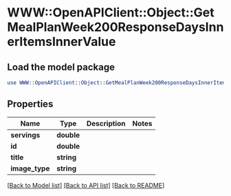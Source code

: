 # WWW::OpenAPIClient::Object::GetMealPlanWeek200ResponseDaysInnerItemsInnerValue

## Load the model package
```perl
use WWW::OpenAPIClient::Object::GetMealPlanWeek200ResponseDaysInnerItemsInnerValue;
```

## Properties
Name | Type | Description | Notes
------------ | ------------- | ------------- | -------------
**servings** | **double** |  | 
**id** | **double** |  | 
**title** | **string** |  | 
**image_type** | **string** |  | 

[[Back to Model list]](../README.md#documentation-for-models) [[Back to API list]](../README.md#documentation-for-api-endpoints) [[Back to README]](../README.md)


